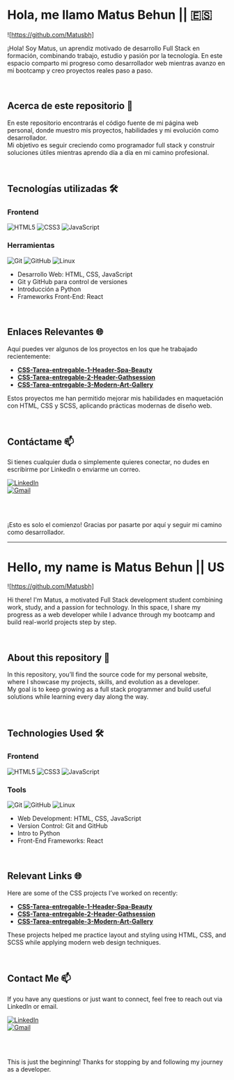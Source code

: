 # Hola, me llamo Matus Behun || 🇪🇸

![https://github.com/Matusbh]

¡Hola! Soy Matus, un aprendiz motivado de desarrollo Full Stack en formación, combinando trabajo, estudio y pasión por la tecnología. En este espacio comparto mi progreso como desarrollador web mientras avanzo en mi bootcamp y creo proyectos reales paso a paso.

<br>

## Acerca de este repositorio 📁

En este repositorio encontrarás el código fuente de mi página web personal, donde muestro mis proyectos, habilidades y mi evolución como desarrollador.  
Mi objetivo es seguir creciendo como programador full stack y construir soluciones útiles mientras aprendo día a día en mi camino profesional.

<br>

## Tecnologías utilizadas 🛠️

### Frontend
![HTML5](https://img.shields.io/badge/HTML5-E34F26?style=for-the-badge&logo=html5&logoColor=white)
![CSS3](https://img.shields.io/badge/CSS3-1572B6?style=for-the-badge&logo=css3&logoColor=white)
![JavaScript](https://img.shields.io/badge/JavaScript-F7DF1E?style=for-the-badge&logo=javascript&logoColor=black)

### Herramientas
![Git](https://img.shields.io/badge/Git-F05032?style=for-the-badge&logo=git&logoColor=white)
![GitHub](https://img.shields.io/badge/GitHub-181717?style=for-the-badge&logo=github&logoColor=white)
![Linux](https://img.shields.io/badge/Linux-FCC624?style=for-the-badge&logo=linux&logoColor=black)

- Desarrollo Web: HTML, CSS, JavaScript  
- Git y GitHub para control de versiones  
- Introducción a Python  
- Frameworks Front-End: React  

<br>

## Enlaces Relevantes 🌐

Aquí puedes ver algunos de los proyectos en los que he trabajado recientemente:

- [**CSS-Tarea-entregable-1-Header-Spa-Beauty**](https://github.com/Matusbh/CSS-Tarea-entregable-1-Header-Spa-Beauty)  
- [**CSS-Tarea-entregable-2-Header-Gathsession**](https://github.com/Matusbh/CSS-Tarea-entregable-2-Header-Gathsession)  
- [**CSS-Tarea-entregable-3-Modern-Art-Gallery**](https://github.com/Matusbh/CSS-Tarea-entregable-3-Modern-Art-Gallery)

Estos proyectos me han permitido mejorar mis habilidades en maquetación con HTML, CSS y SCSS, aplicando prácticas modernas de diseño web.

<br>

## Contáctame 📫

Si tienes cualquier duda o simplemente quieres conectar, no dudes en escribirme por LinkedIn o enviarme un correo.

[![LinkedIn](https://img.shields.io/badge/LinkedIn-blue?style=for-the-badge&logo=linkedin&logoColor=white)](https://www.linkedin.com/in/matus-behun-0790a3370/)  
[![Gmail](https://img.shields.io/badge/Email-D14836?style=for-the-badge&logo=gmail&logoColor=white)](mailto:matusbehun03@gmail.com)

</br>

<br>

¡Esto es solo el comienzo! Gracias por pasarte por aquí y seguir mi camino como desarrollador.

---

# Hello, my name is Matus Behun || US

![https://github.com/Matusbh]

Hi there! I'm Matus, a motivated Full Stack development student combining work, study, and a passion for technology. In this space, I share my progress as a web developer while I advance through my bootcamp and build real-world projects step by step.

<br>

## About this repository 📁

In this repository, you’ll find the source code for my personal website, where I showcase my projects, skills, and evolution as a developer.  
My goal is to keep growing as a full stack programmer and build useful solutions while learning every day along the way.

<br>

## Technologies Used 🛠️

### Frontend
![HTML5](https://img.shields.io/badge/HTML5-E34F26?style=for-the-badge&logo=html5&logoColor=white)
![CSS3](https://img.shields.io/badge/CSS3-1572B6?style=for-the-badge&logo=css3&logoColor=white)
![JavaScript](https://img.shields.io/badge/JavaScript-F7DF1E?style=for-the-badge&logo=javascript&logoColor=black)

### Tools
![Git](https://img.shields.io/badge/Git-F05032?style=for-the-badge&logo=git&logoColor=white)
![GitHub](https://img.shields.io/badge/GitHub-181717?style=for-the-badge&logo=github&logoColor=white)
![Linux](https://img.shields.io/badge/Linux-FCC624?style=for-the-badge&logo=linux&logoColor=black)

- Web Development: HTML, CSS, JavaScript  
- Version Control: Git and GitHub  
- Intro to Python  
- Front-End Frameworks: React  

<br>

## Relevant Links 🌐

Here are some of the CSS projects I’ve worked on recently:

- [**CSS-Tarea-entregable-1-Header-Spa-Beauty**](https://github.com/Matusbh/CSS-Tarea-entregable-1-Header-Spa-Beauty)  
- [**CSS-Tarea-entregable-2-Header-Gathsession**](https://github.com/Matusbh/CSS-Tarea-entregable-2-Header-Gathsession)  
- [**CSS-Tarea-entregable-3-Modern-Art-Gallery**](https://github.com/Matusbh/CSS-Tarea-entregable-3-Modern-Art-Gallery)

These projects helped me practice layout and styling using HTML, CSS, and SCSS while applying modern web design techniques.

<br>

## Contact Me 📫

If you have any questions or just want to connect, feel free to reach out via LinkedIn or email.

[![LinkedIn](https://img.shields.io/badge/LinkedIn-blue?style=for-the-badge&logo=linkedin&logoColor=white)](https://www.linkedin.com/in/matus-behun-0790a3370/)  
[![Gmail](https://img.shields.io/badge/Email-D14836?style=for-the-badge&logo=gmail&logoColor=white)](mailto:matusbehun03@gmail.com)

</br>

<br>

This is just the beginning! Thanks for stopping by and following my journey as a developer.
